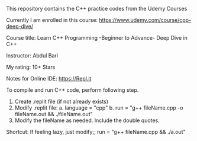 This repository contains the C++ practice codes from the Udemy Courses

Currently I am enrolled in this course: https://www.udemy.com/course/cpp-deep-dive/

Course title: Learn C++ Programming -Beginner to Advance- Deep Dive in C++

Instructor: Abdul Bari

My rating: 10+ Stars


Notes for Online IDE: https://Repl.it

To compile and run C++ code, perform following step.

1. Create .replit file (if not already exists)
2. Modify .replit file:
  a. language = "cpp"
  b. run = "g++ fileName.cpp -o fileName.out && ./fileName.out"
3. Modify the fileName as needed. Include the double quotes. 

Shortcut:
  If feeling lazy, just modify;;  run = "g++ fileName.cpp && ./a.out" 
